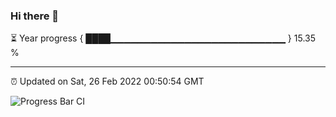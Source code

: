 ### Hi there 👋

⏳ Year progress { ████▁▁▁▁▁▁▁▁▁▁▁▁▁▁▁▁▁▁▁▁▁▁▁▁▁▁ } 15.35 %

---

⏰ Updated on Sat, 26 Feb 2022 00:50:54 GMT

![Progress Bar CI](https://github.com/liununu/liununu/workflows/Progress%20Bar%20CI/badge.svg)
